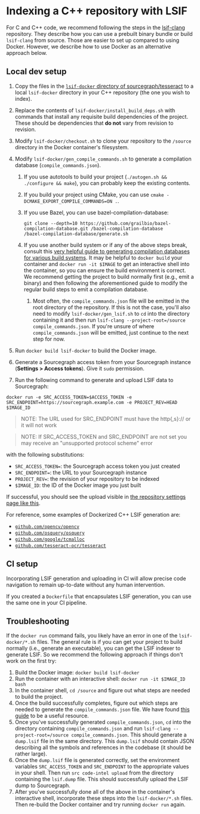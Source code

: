 # Indexing a C++ repository with LSIF

For C and C++ code, we recommend following the steps in the [lsif-clang](https://github.com/sourcegraph/lsif-clang/#usage) repository. They describe how you can use a prebuilt binary bundle or build `lsif-clang` from source. Those are easier to set up compared to using Docker. However, we describe how to use Docker as an alternative approach below.

## Local dev setup

1. Copy the files in the [`lsif-docker` directory of
   sourcegraph/tesseract](https://github.com/sourcegraph/tesseract/tree/master/lsif-docker) to a
   local `lsif-docker` directory in your C++ repository (the one you wish to index).

1. Replace the contents of `lsif-docker/install_build_deps.sh` with commands that install any
   requisite build dependencies of the project. These should be dependencies that **do not** vary
   from revision to revision.

1. Modify `lsif-docker/checkout.sh` to clone your repository to the `/source` directory in the
   Docker container's filesystem.

1. Modify `lsif-docker/gen_compile_commands.sh` to generate a compilation database
   (`compile_commands.json`).

   1. If you use autotools to build your project (`./autogen.sh && ./configure && make`), you can
      probably keep the existing contents.

   1. If you build your project using CMake, you can use `cmake -DCMAKE_EXPORT_COMPILE_COMMANDS=ON .`.

   1. If you use Bazel, you can use bazel-compilation-database:
      ```
      git clone --depth=10 https://github.com/grailbio/bazel-compilation-database.git /bazel-compilation-database
      /bazel-compilation-database/generate.sh
      ```

   1. If you use another build system or if any of the above steps break, consult this [very helpful
      guide to generating compilation databases for various build
      systems](https://sarcasm.github.io/notes/dev/compilation-database.html). It may be helpful to
      `docker build` your container and `docker run -it $IMAGE` to get an interactive shell into the
      container, so you can ensure the build environment is correct. We recommend getting the
      project to build normally first (e.g., emit a binary) and then following the aforementioned
      guide to modify the regular build steps to emit a compilation database.

      1. Most often, the `compile_commands.json` file will be emitted in the root directory of the
         repository. If this is not the case, you'll also need to modify `lsif-docker/gen_lsif.sh`
         to `cd` into the directory containing it and then run `lsif-clang --project-root=/source
         compile_commands.json`. If you're unsure of where `compile_commands.json` will be emitted,
         just continue to the next step for now.

1. Run `docker build lsif-docker` to build the Docker image.

1. Generate a Sourcegraph access token from your Sourcegraph instance (**Settings > Access
   tokens**). Give it `sudo` permission.

1. Run the following command to generate and upload LSIF data to Sourcegraph:
  ```
  docker run -e SRC_ACCESS_TOKEN=$ACCESS_TOKEN -e SRC_ENDPOINT=https://sourcegraph.example.com -e PROJECT_REV=HEAD $IMAGE_ID
  ```
> NOTE: The URL used for SRC_ENDPOINT must have the http{,s}:// or it will not work

> NOTE: If SRC_ACCESS_TOKEN and SRC_ENDPOINT are not set you may receive an "unsupported protocol scheme" error

  with the following substitutions:
  * `SRC_ACCESS_TOKEN=`: the Sourcegraph access token you just created
  * `SRC_ENDPOINT=`: the URL to your Sourcegraph instance
  * `PROJECT_REV=`: the revision of your repository to be indexed
  * `$IMAGE_ID`: the ID of the Docker image you just built

If successful, you should see the upload visible in [the repository settings page like
this](https://sourcegraph.com/github.com/tesseract-ocr/tesseract/-/code-intelligence/uploads).

For reference, some examples of Dockerized C++ LSIF generation are:

* [`github.com/opencv/opencv`](https://github.com/sourcegraph/opencv/tree/master/docker)
* [`github.com/osquery/osquery`](https://github.com/sourcegraph/osquery/tree/master/lsif-docker)
* [`github.com/google/tcmalloc`](https://github.com/sourcegraph/tcmalloc/tree/master/docker)
* [`github.com/tesseract-ocr/tesseract`](https://github.com/sourcegraph/tesseract/tree/master/lsif-docker)

## CI setup

Incorporating LSIF generation and uploading in CI will allow precise code navigation to remain
up-to-date without any human intervention.

If you created a `Dockerfile` that encapsulates LSIF generation, you can use the same one in your CI
pipeline.

## Troubleshooting

If the `docker run` command fails, you likely have an error in one of the `lsif-docker/*.sh`
files. The general rule is if you can get your project to build normally (i.e., generate an
executable), you can get the LSIF indexer to generate LSIF. So we recommend the following approach
if things don't work on the first try:

1. Build the Docker image: `docker build lsif-docker`
1. Run the container with an interactive shell: `docker run -it $IMAGE_ID bash`
1. In the container shell, `cd /source` and figure out what steps are needed to build the
   project.
1. Once the build successfully completes, figure out which steps are needed to generate the
   `compile_commands.json` file. We have found [this
   guide](https://sarcasm.github.io/notes/dev/compilation-database.html) to be a useful resource.
1. Once you've successfully generated `compile_commands.json`, `cd` into the directory containing
   `compile_commands.json` and run `lsif-clang --project-root=/source compile_commands.json`. This
   should generate a `dump.lsif` file in the same directory. This `dump.lsif` should contain JSON
   describing all the symbols and references in the codebase (it should be rather large).
1. Once the `dump.lsif` file is generated correctly, set the environment variables
   `SRC_ACCESS_TOKEN` and `SRC_ENDPOINT` to the appropriate values in your shell. Then run `src code-intel
   upload` from the directory containing the `lsif.dump` file. This should successfully upload the
   LSIF dump to Sourcegraph.
1. After you've successfully done all of the above in the container's interactive shell, incorporate
   these steps into the `lsif-docker/*.sh` files. Then re-build the Docker container and try running
   `docker run` again.
